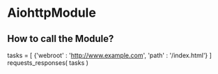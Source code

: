 # AiohttpModule
## How to call the Module?
tasks = [ {'webroot' : 'http://www.example.com', 'path' : '/index.html'} ]
requests_responses( tasks )
